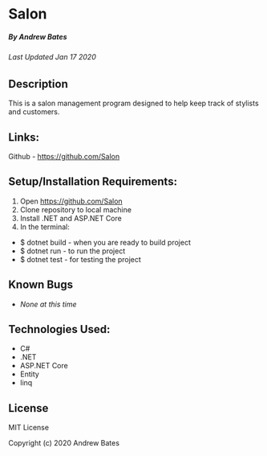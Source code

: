 # Salon
##### By Andrew Bates
###### Last Updated Jan 17 2020

## Description

This is a salon management program designed to help keep track of stylists and customers.

## Links:

Github - https://github.com/Salon

## Setup/Installation Requirements:

1. Open https://github.com/Salon
2. Clone repository to local machine 
3. Install .NET and ASP.NET Core
4. In the terminal:

  - $ dotnet build - when you are ready to build project
  - $ dotnet run - to run the project 
  - $ dotnet test - for testing the project

## Known Bugs

* _None at this time_

## Technologies Used:

* C#
* .NET
* ASP.NET Core
* Entity
* linq

## License
MIT License

Copyright (c) 2020 Andrew Bates
